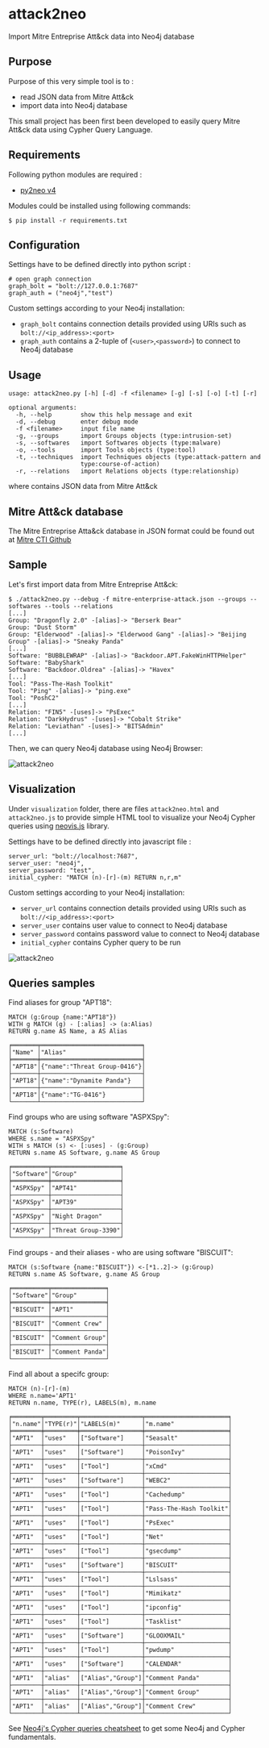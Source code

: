 # attack2neo
Import Mitre Entreprise Att&amp;ck data into Neo4j database

## Purpose 
Purpose of this very simple tool is to :
- read JSON data from Mitre Att&amp;ck
- import data into Neo4j database

This small project has been first been developed to easily 
query Mitre Att&amp;ck data using Cypher Query Language.

## Requirements
Following python modules are required :
- [py2neo v4](https://py2neo.org/v4/)

Modules could be installed using following commands:
```
$ pip install -r requirements.txt
```
## Configuration
Settings have to be defined directly into python script :
```
# open graph connection
graph_bolt = "bolt://127.0.0.1:7687"
graph_auth = ("neo4j","test")
```
Custom settings according to your Neo4j installation:
- `graph_bolt` contains connection details provided using URIs such as `bolt://<ip_address>:<port>`
- `graph_auth` contains a 2-tuple of (`<user>`,`<password>`) to connect to Neo4j database

## Usage
```
usage: attack2neo.py [-h] [-d] -f <filename> [-g] [-s] [-o] [-t] [-r]

optional arguments:
  -h, --help        show this help message and exit
  -d, --debug       enter debug mode
  -f <filename>     input file name
  -g, --groups      import Groups objects (type:intrusion-set)
  -s, --softwares   import Softwares objects (type:malware)
  -o, --tools       import Tools objects (type:tool)
  -t, --techniques  import Techniques objects (type:attack-pattern and
                    type:course-of-action)
  -r, --relations   import Relations objects (type:relationship)
```
where <filename> contains JSON data from Mitre Att&amp;ck

## Mitre Att&amp;ck database
The Mitre Entreprise Atta&amp;ck database in JSON format could be
found out at [Mitre CTI Github](https://github.com/mitre/cti/blob/master/enterprise-attack/enterprise-attack.json)

## Sample
Let's first import data from Mitre Entreprise Att&amp;ck:
```
$ ./attack2neo.py --debug -f mitre-enterprise-attack.json --groups --softwares --tools --relations
[...]
Group: "Dragonfly 2.0" -[alias]-> "Berserk Bear"
Group: "Dust Storm"
Group: "Elderwood" -[alias]-> "Elderwood Gang" -[alias]-> "Beijing Group" -[alias]-> "Sneaky Panda"
[...]
Software: "BUBBLEWRAP" -[alias]-> "Backdoor.APT.FakeWinHTTPHelper"
Software: "BabyShark"
Software: "Backdoor.Oldrea" -[alias]-> "Havex"
[...]
Tool: "Pass-The-Hash Toolkit"
Tool: "Ping" -[alias]-> "ping.exe"
Tool: "PoshC2"
[...]
Relation: "FIN5" -[uses]-> "PsExec"
Relation: "DarkHydrus" -[uses]-> "Cobalt Strike"
Relation: "Leviathan" -[uses]-> "BITSAdmin"
[...]
```

Then, we can query Neo4j database using Neo4j Browser:

![attack2neo](samples/attack2neo.png)

## Visualization
Under `visualization` folder, there are files `attack2neo.html` and `attack2neo.js` to provide simple HTML tool to visualize your Neo4j Cypher queries using [neovis.js](https://github.com/neo4j-contrib/neovis.js) library.

Settings have to be defined directly into javascript file :
```
server_url: "bolt://localhost:7687",
server_user: "neo4j",
server_password: "test",
initial_cypher: "MATCH (n)-[r]-(m) RETURN n,r,m"
```
Custom settings according to your Neo4j installation:
- `server_url` contains connection details provided using URIs such as `bolt://<ip_address>:<port>`
- `server_user` contains user value to connect to Neo4j database
- `server_password` contains password value to connect to Neo4j database
- `initial_cypher` contains Cypher query to be run

![attack2neo](visualization/attack2neo.png)

## Queries samples
Find aliases for group "APT18":
```
MATCH (g:Group {name:"APT18"}) 
WITH g MATCH (g) - [:alias] -> (a:Alias)
RETURN g.name AS Name, a AS Alias

╒═══════╤════════════════════════════╕
│"Name" │"Alias"                     │
╞═══════╪════════════════════════════╡
│"APT18"│{"name":"Threat Group-0416"}│
├───────┼────────────────────────────┤
│"APT18"│{"name":"Dynamite Panda"}   │
├───────┼────────────────────────────┤
│"APT18"│{"name":"TG-0416"}          │
└───────┴────────────────────────────┘
```
Find groups who are using software "ASPXSpy":
```
MATCH (s:Software)
WHERE s.name = "ASPXSpy" 
WITH s MATCH (s) <- [:uses] - (g:Group)
RETURN s.name AS Software, g.name AS Group

╒══════════╤═══════════════════╕
│"Software"│"Group"            │
╞══════════╪═══════════════════╡
│"ASPXSpy" │"APT41"            │
├──────────┼───────────────────┤
│"ASPXSpy" │"APT39"            │
├──────────┼───────────────────┤
│"ASPXSpy" │"Night Dragon"     │
├──────────┼───────────────────┤
│"ASPXSpy" │"Threat Group-3390"│
└──────────┴───────────────────┘
```

Find groups - and their aliases - who are using software "BISCUIT":
```
MATCH (s:Software {name:"BISCUIT"}) <-[*1..2]-> (g:Group)
RETURN s.name AS Software, g.name AS Group

╒══════════╤═══════════════╕
│"Software"│"Group"        │
╞══════════╪═══════════════╡
│"BISCUIT" │"APT1"         │
├──────────┼───────────────┤
│"BISCUIT" │"Comment Crew" │
├──────────┼───────────────┤
│"BISCUIT" │"Comment Group"│
├──────────┼───────────────┤
│"BISCUIT" │"Comment Panda"│
└──────────┴───────────────┘
```

Find all about a specifc group:
```
MATCH (n)-[r]-(m)
WHERE n.name='APT1'
RETURN n.name, TYPE(r), LABELS(m), m.name

╒════════╤═════════╤═════════════════╤═══════════════════════╕
│"n.name"│"TYPE(r)"│"LABELS(m)"      │"m.name"               │
╞════════╪═════════╪═════════════════╪═══════════════════════╡
│"APT1"  │"uses"   │["Software"]     │"Seasalt"              │
├────────┼─────────┼─────────────────┼───────────────────────┤
│"APT1"  │"uses"   │["Software"]     │"PoisonIvy"            │
├────────┼─────────┼─────────────────┼───────────────────────┤
│"APT1"  │"uses"   │["Tool"]         │"xCmd"                 │
├────────┼─────────┼─────────────────┼───────────────────────┤
│"APT1"  │"uses"   │["Software"]     │"WEBC2"                │
├────────┼─────────┼─────────────────┼───────────────────────┤
│"APT1"  │"uses"   │["Tool"]         │"Cachedump"            │
├────────┼─────────┼─────────────────┼───────────────────────┤
│"APT1"  │"uses"   │["Tool"]         │"Pass-The-Hash Toolkit"│
├────────┼─────────┼─────────────────┼───────────────────────┤
│"APT1"  │"uses"   │["Tool"]         │"PsExec"               │
├────────┼─────────┼─────────────────┼───────────────────────┤
│"APT1"  │"uses"   │["Tool"]         │"Net"                  │
├────────┼─────────┼─────────────────┼───────────────────────┤
│"APT1"  │"uses"   │["Tool"]         │"gsecdump"             │
├────────┼─────────┼─────────────────┼───────────────────────┤
│"APT1"  │"uses"   │["Software"]     │"BISCUIT"              │
├────────┼─────────┼─────────────────┼───────────────────────┤
│"APT1"  │"uses"   │["Tool"]         │"Lslsass"              │
├────────┼─────────┼─────────────────┼───────────────────────┤
│"APT1"  │"uses"   │["Tool"]         │"Mimikatz"             │
├────────┼─────────┼─────────────────┼───────────────────────┤
│"APT1"  │"uses"   │["Tool"]         │"ipconfig"             │
├────────┼─────────┼─────────────────┼───────────────────────┤
│"APT1"  │"uses"   │["Tool"]         │"Tasklist"             │
├────────┼─────────┼─────────────────┼───────────────────────┤
│"APT1"  │"uses"   │["Software"]     │"GLOOXMAIL"            │
├────────┼─────────┼─────────────────┼───────────────────────┤
│"APT1"  │"uses"   │["Tool"]         │"pwdump"               │
├────────┼─────────┼─────────────────┼───────────────────────┤
│"APT1"  │"uses"   │["Software"]     │"CALENDAR"             │
├────────┼─────────┼─────────────────┼───────────────────────┤
│"APT1"  │"alias"  │["Alias","Group"]│"Comment Panda"        │
├────────┼─────────┼─────────────────┼───────────────────────┤
│"APT1"  │"alias"  │["Alias","Group"]│"Comment Group"        │
├────────┼─────────┼─────────────────┼───────────────────────┤
│"APT1"  │"alias"  │["Alias","Group"]│"Comment Crew"         │
└────────┴─────────┴─────────────────┴───────────────────────┘
```

See [Neo4j's Cypher queries cheatsheet](https://gist.github.com/DaniSancas/1d5265fc159a95ff457b940fc5046887) to get some Neo4j and Cypher fundamentals.


